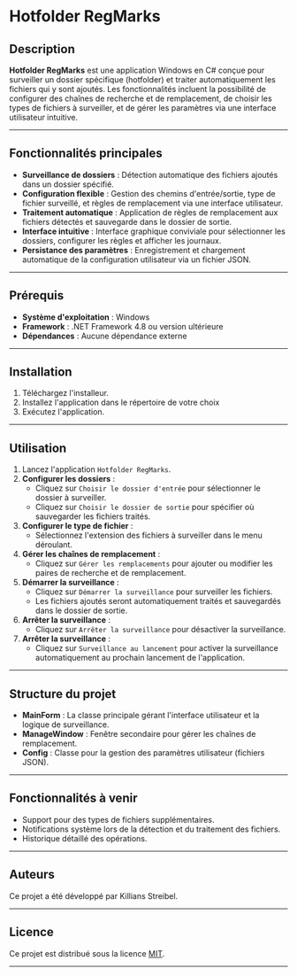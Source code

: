 # Hotfolder RegMarks

## Description

**Hotfolder RegMarks** est une application Windows en C# conçue pour surveiller un dossier spécifique (hotfolder) et traiter automatiquement les fichiers qui y sont ajoutés. Les fonctionnalités incluent la possibilité de configurer des chaînes de recherche et de remplacement, de choisir les types de fichiers à surveiller, et de gérer les paramètres via une interface utilisateur intuitive.

---

## Fonctionnalités principales

- **Surveillance de dossiers** : Détection automatique des fichiers ajoutés dans un dossier spécifié.
- **Configuration flexible** : Gestion des chemins d'entrée/sortie, type de fichier surveillé, et règles de remplacement via une interface utilisateur.
- **Traitement automatique** : Application de règles de remplacement aux fichiers détectés et sauvegarde dans le dossier de sortie.
- **Interface intuitive** : Interface graphique conviviale pour sélectionner les dossiers, configurer les règles et afficher les journaux.
- **Persistance des paramètres** : Enregistrement et chargement automatique de la configuration utilisateur via un fichier JSON.

---

## Prérequis

- **Système d'exploitation** : Windows
- **Framework** : .NET Framework 4.8 ou version ultérieure
- **Dépendances** : Aucune dépendance externe

---

## Installation

1. Téléchargez l'installeur.
2. Installez l'application dans le répertoire de votre choix
3. Exécutez l'application.

---

## Utilisation

1. Lancez l'application `Hotfolder RegMarks`.
2. **Configurer les dossiers** :
   - Cliquez sur `Choisir le dossier d'entrée` pour sélectionner le dossier à surveiller.
   - Cliquez sur `Choisir le dossier de sortie` pour spécifier où sauvegarder les fichiers traités.
3. **Configurer le type de fichier** :
   - Sélectionnez l'extension des fichiers à surveiller dans le menu déroulant.
4. **Gérer les chaînes de remplacement** :
   - Cliquez sur `Gérer les remplacements` pour ajouter ou modifier les paires de recherche et de remplacement.
5. **Démarrer la surveillance** :
   - Cliquez sur `Démarrer la surveillance` pour surveiller les fichiers.
   - Les fichiers ajoutés seront automatiquement traités et sauvegardés dans le dossier de sortie.
6. **Arrêter la surveillance** :
   - Cliquez sur `Arrêter la surveillance` pour désactiver la surveillance.
7. **Arrêter la surveillance** :
   - Cliquez sur `Surveillance au lancement` pour activer la surveillance automatiquement au prochain lancement de l'application.

---

## Structure du projet

- **MainForm** : La classe principale gérant l'interface utilisateur et la logique de surveillance.
- **ManageWindow** : Fenêtre secondaire pour gérer les chaînes de remplacement.
- **Config** : Classe pour la gestion des paramètres utilisateur (fichiers JSON).

---

## Fonctionnalités à venir

- Support pour des types de fichiers supplémentaires.
- Notifications système lors de la détection et du traitement des fichiers.
- Historique détaillé des opérations.

---

## Auteurs

Ce projet a été développé par Killians Streibel. 

---

## Licence

Ce projet est distribué sous la licence [MIT](LICENSE).

---
